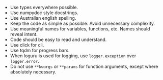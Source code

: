 - Use types everywhere possible.
- Use numpydoc style docstrings.
- Use Australian english spelling.
- Keep the code as simple as possible. Avoid unnecessary complexity.
- Use meaningful names for variables, functions, etc. Names should reveal intent.
- Code should be easy to read and understand.
- Use click for cli.
- Use tqdm for progress bars.
- When loguru is used for logging, use `logger.exception` over `logger.error`.
- Do not use `**kwargs` or `**params` for function arguments, except where absolutely necessary.